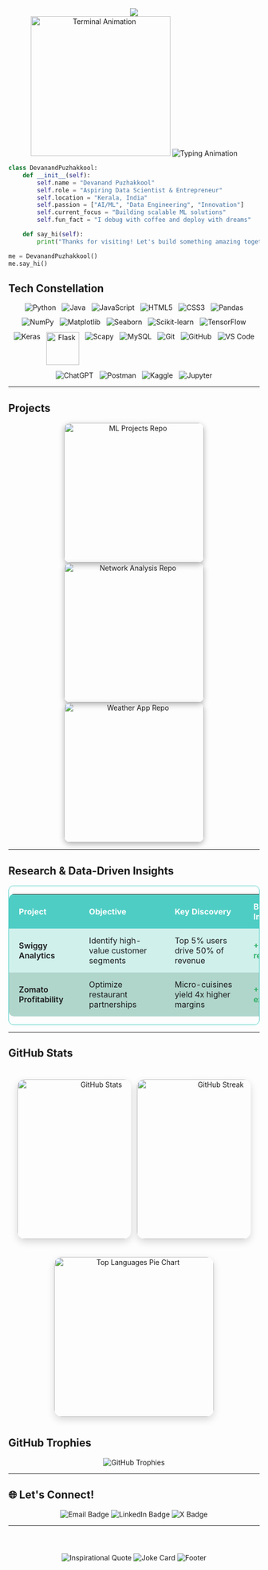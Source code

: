 <div align="center">
  <!-- Dynamic Header with Particles -->
  <img src="https://capsule-render.vercel.app/api?type=venom&color=0:667eea,50:764ba2,100:f093fb&height=300&section=header&text=Devanand%20Puzhakkool&fontSize=50&fontColor=auto&animation=fadeIn&fontAlignY=40&desc=Architect%20of%20Digital%20Innovation&descAlignY=65&descSize=20"/>
  <!-- Animated Coding Visuals --> 
</div>


<div align ="center">
<img src="https://media.giphy.com/media/CVtNe84hhYF9u/giphy.gif" width="280" alt="Terminal Animation" />

<img src="https://readme-typing-svg.herokuapp.com?font=Poppins&size=25&duration=3000&pause=1000&color=4ECDC4&center=true&vCenter=true&multiline=true&width=600&height=180&lines=Building+Tomorrow's+Solutions;Data+Scientist+%7C+ML+Engineer;Turning+Ideas+Into+Reality" alt="Typing Animation" />

</div>

```python
class DevanandPuzhakkool:
    def __init__(self):
        self.name = "Devanand Puzhakkool"
        self.role = "Aspiring Data Scientist & Entrepreneur"
        self.location = "Kerala, India"
        self.passion = ["AI/ML", "Data Engineering", "Innovation"]
        self.current_focus = "Building scalable ML solutions"
        self.fun_fact = "I debug with coffee and deploy with dreams"

    def say_hi(self):
        print("Thanks for visiting! Let's build something amazing together.")

me = DevanandPuzhakkool()
me.say_hi() 

```

## Tech Constellation

<p align="center" style="display: flex; flex-wrap: wrap; justify-content: center; gap: 12px; margin-top: 10px;">

  <img src="https://img.shields.io/badge/Python-3776AB?style=for-the-badge&logo=python&logoColor=white" alt="Python" />
  
  <img src="https://img.shields.io/badge/Java-ED8B00?style=for-the-badge&logo=openjdk&logoColor=white" alt="Java" />
  
  <img src="https://img.shields.io/badge/JavaScript-F7DF1E?style=for-the-badge&logo=javascript&logoColor=black" alt="JavaScript" />
  
  <img src="https://img.shields.io/badge/HTML5-E34F26?style=for-the-badge&logo=html5&logoColor=white" alt="HTML5" />
  
  <img src="https://img.shields.io/badge/CSS3-1572B6?style=for-the-badge&logo=css3&logoColor=white" alt="CSS3" />
  
  <img src="https://img.shields.io/badge/Pandas-150458?style=for-the-badge&logo=pandas&logoColor=white" alt="Pandas" />
  
  <img src="https://img.shields.io/badge/NumPy-013243?style=for-the-badge&logo=NumPy&logoColor=white" alt="NumPy" />
  
  <img src="https://img.shields.io/badge/Matplotlib-11557c?style=for-the-badge&logo=matplotlib&logoColor=white" alt="Matplotlib" />

  <img src="https://img.shields.io/badge/Seaborn-3776AB?style=for-the-badge" alt="Seaborn"/> 

 <img src="https://img.shields.io/badge/scikit--learn-F7931E?style=for-the-badge&logo=scikit-learn&logoColor=white" alt="Scikit-learn"/>
  
  <img src="https://img.shields.io/badge/TensorFlow-FF6F00?style=for-the-badge&logo=tensorflow&logoColor=white" alt="TensorFlow" />
  
  <img src="https://img.shields.io/badge/Keras-D00000?style=for-the-badge&logo=keras&logoColor=white" alt="Keras" />
 
 <img src="https://img.shields.io/badge/Flask-000000?style=for-the-badge&logo=flask&logoColor=white" alt="Flask" width="66" />

 <img src="https://img.shields.io/badge/Scapy-0C4B33?style=for-the-badge&logo=scapy&logoColor=white" alt="Scapy" />
 
  <img src="https://img.shields.io/badge/MySQL-4479A1?style=for-the-badge&logo=mysql&logoColor=white" alt="MySQL" />

  <img src="https://img.shields.io/badge/Git-F05032?style=for-the-badge&logo=git&logoColor=white" alt="Git" />
  
  <img src="https://img.shields.io/badge/GitHub-181717?style=for-the-badge&logo=github&logoColor=white" alt="GitHub" />
  
  <img src="https://img.shields.io/badge/VS_Code-007ACC?style=for-the-badge&logo=visual-studio-code&logoColor=white" alt="VS Code" />
  
  <img src="https://img.shields.io/badge/ChatGPT-10A37F?style=for-the-badge&logo=chatgpt&logoColor=white" alt="ChatGPT" />
 	  
  <img src="https://img.shields.io/badge/Postman-FF6C37?style=for-the-badge&logo=postman&logoColor=white" alt="Postman" />

  
  <img src="https://img.shields.io/badge/Kaggle-20BEFF?style=for-the-badge&logo=kaggle&logoColor=white" alt="Kaggle" />
  
  <img src="https://img.shields.io/badge/Jupyter-F37626?style=for-the-badge&logo=jupyter&logoColor=white" alt="Jupyter" />

</p>



---

## Projects

<p align="center">
  <a href="https://github.com/CodeByD3v/ml-projects" target="_blank" rel="noopener noreferrer" style="text-decoration:none; display:inline-block; margin: 0 20px; width: 280px;">
    <img
      src="https://github-readme-stats.vercel.app/api/pin/?username=CodeByD3v&repo=ml-projects&theme=dracula&hide_border=true"
      alt="ML Projects Repo"
      width="280"
      style="border-radius: 12px; box-shadow: 0 4px 12px rgba(0,0,0,0.3);"
    />
  </a>

  <a href="https://github.com/CodeByD3v/Network-Analysis" target="_blank" rel="noopener noreferrer" style="text-decoration:none; display:inline-block; margin: 0 20px; width: 280px;">
    <img
      src="https://github-readme-stats.vercel.app/api/pin/?username=CodeByD3v&repo=Network-Analysis&theme=dracula&hide_border=true"
      alt="Network Analysis Repo"
      width="280"
      style="border-radius: 12px; box-shadow: 0 4px 12px rgba(0,0,0,0.3);"
    />
  </a>

  <a href="https://github.com/CodeByD3v/Weather-App" target="_blank" rel="noopener noreferrer" style="text-decoration:none; display:inline-block; margin: 0 20px; width: 280px;">
    <img
      src="https://github-readme-stats.vercel.app/api/pin/?username=CodeByD3v&repo=Weather-App&theme=dracula&hide_border=true"
      alt="Weather App Repo"
      width="280"
      style="border-radius: 12px; box-shadow: 0 4px 12px rgba(0,0,0,0.3);"
    />
  </a>
</p>

---

## Research & Data-Driven Insights

<div align="center" style="margin-top: 15px; overflow-x: auto; border-radius: 10px; border: 1px solid #4ECDC4;">
  <table style="border-collapse: separate; border-spacing: 0; min-width: 600px; width: 100%; border-radius: 10px;">

   <thead>
      <tr style="background-color: #4ECDC4; color: white; font-weight: 600;">
        <th style="padding: 14px 20px; text-align: left;">Project</th>
        <th style="padding: 14px 20px; text-align: left;">Objective</th>
        <th style="padding: 14px 20px; text-align: left;">Key Discovery</th>
        <th style="padding: 14px 20px; text-align: left;">Business Impact</th>
      </tr>
    </thead>

   <tbody>
      <tr style="background-color: #D0F0EC;">
        <td style="padding: 14px 20px; font-weight: 600;">Swiggy Analytics</td>
        <td style="padding: 14px 20px;">Identify high-value customer segments</td>
        <td style="padding: 14px 20px;">Top 5% users drive 50% of revenue</td>
        <td style="padding: 14px 20px; color: #27AE60; font-weight: 600;">+30% retention</td>
      </tr>
      <tr style="background-color: #B0D6CC;">
        <td style="padding: 14px 20px; font-weight: 600;">Zomato Profitability</td>
        <td style="padding: 14px 20px;">Optimize restaurant partnerships</td>
        <td style="padding: 14px 20px;">Micro-cuisines yield 4x higher margins</td>
        <td style="padding: 14px 20px; color: #27AE60; font-weight: 600;">+20% expansion</td>
      </tr>
    </tbody>

  </table>
</div>

---

## GitHub Stats

<div align="center" style="max-width:700px; margin:40px auto; padding:0 15px;">

  <!-- Stats & Streak side by side -->
  <div style="display:flex; justify-content:center; gap:12px; flex-wrap:wrap;">
    <img
      src="https://github-readme-stats.vercel.app/api?username=CodeByD3v&show_icons=true&theme=react&bg_color=0D1117&title_color=4ECDC4&icon_color=667eea&text_color=ffffff&border_color=30363d&hide_border=false&border_radius=15&custom_title=GitHub%20Performance%20Metrics"
      alt="GitHub Stats"
      style="border-radius:15px; box-shadow:0 6px 15px rgba(0,0,0,0.15); width:320px; max-width:48%; object-fit:contain;"
    />
    <img
      src="https://streak-stats.demolab.com?user=CodeByD3v&theme=react&background=0D1117&border=30363d&stroke=4ECDC4&ring=667eea&fire=ff6b6b&currStreakNum=ffffff&sideNums=ffffff&currStreakLabel=4ECDC4&sideLabels=4ECDC4&dates=ffffff&border_radius=15"
      alt="GitHub Streak"
      style="border-radius:15px; box-shadow:0 6px 15px rgba(0,0,0,0.15); width:320px; max-width:48%; object-fit:contain;"
    />
  </div>

  <!-- Top languages donut chart -->
  <div style="margin-top:36px;">
    <img
      src="https://github-readme-stats.vercel.app/api/top-langs/?username=CodeByD3v&layout=donut&theme=react&bg_color=0D1117&title_color=4ECDC4&icon_color=667eea&text_color=ffffff&border_color=30363d&hide_border=false&border_radius=15&langs_count=8&custom_title=Technology%20Distribution"
      alt="Top Languages Pie Chart"
      width="320"
      style="border-radius:15px; box-shadow:0 6px 15px rgba(0,0,0,0.15); display:block; margin:0 auto;"
    />
  </div>

</div>


## GitHub Trophies

<div align="center">
<img src="https://github-profile-trophy.vercel.app/?username=CodeByD3v&theme=discord&no-frame=true&row=2&column=4&margin-w=15&margin-h=15" alt="GitHub Trophies" /> 
</div>

---

## 🌐 Let's Connect!

<p align="center">
  <a href="mailto:pdevanand910@gmail.com" style="text-decoration:none;">
    <img src="https://img.shields.io/badge/EMAIL-D14836?style=for-the-badge&logo=gmail&logoColor=white" alt="Email Badge"/>
  </a>
  <a href="https://www.linkedin.com/in/devanand-puzhakkool" target="_blank" style="text-decoration:none;">
    <img src="https://img.shields.io/badge/LINKEDIN-0077B5?style=for-the-badge&logo=linkedin&logoColor=white" alt="LinkedIn Badge"/>
  </a>
  <a href="https://x.com/Devanan91022139?t=1VeXJSPomKsj87FpjKblqQ&s=09" target="_blank" style="text-decoration:none;">
    <img src="https://img.shields.io/badge/PROFILE-000000?style=for-the-badge&logo=x&logoColor=white" alt="X Badge"/>
  </a>
</p>

---

<div align="center" style="margin-top: 25px;"><img src="https://quotes-github-readme.vercel.app/api?type=horizontal&theme=dracula&quote=A%20computer%20program%20is%20said%20to%20learn%20from%20experience%20E%20with%20respect%20to%20some%20task%20T%20and%20some%20performance%20measure%20P,%20if%20its%20performance%20on%20T,%20as%20measured%20by%20P,%20improves%20with%20experience%20E.&author=Tom%20Mitchell" alt="Inspirational Quote" style="max-width: 700px;" />
 <img src="https://readme-jokes.vercel.app/api?theme=dracula&hideBorder" alt="Joke Card" style="margin-top: 12px;" /> <img src="https://capsule-render.vercel.app/api?type=waving&color=gradient&height=150&section=footer" alt="Footer" style="margin-top: 30px;" /> </div> 
